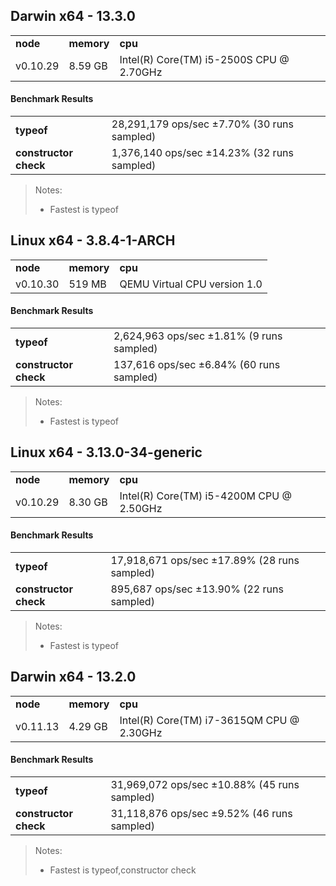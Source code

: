 Darwin x64 - 13.3.0
-----

<table><tr><td><b>node</b></td><td><b>memory</b></td><td><b>cpu</b></td></tr><tr><td>v0.10.29</td><td>8.59 GB</td><td>Intel(R) Core(TM) i5-2500S CPU @ 2.70GHz</td></tr></table>

#### Benchmark Results ####

<table><tr><td><b>typeof</b></td><td>28,291,179 ops/sec ±7.70% (30 runs sampled)</td></tr><tr><td><b>constructor check</b></td><td>1,376,140 ops/sec ±14.23% (32 runs sampled)</td></tr></table>

> Notes:
> - Fastest is typeof

Linux x64 - 3.8.4-1-ARCH
-----

<table><tr><td><b>node</b></td><td><b>memory</b></td><td><b>cpu</b></td></tr><tr><td>v0.10.30</td><td>519 MB</td><td>QEMU Virtual CPU version 1.0</td></tr></table>

#### Benchmark Results ####

<table><tr><td><b>typeof</b></td><td>2,624,963 ops/sec ±1.81% (9 runs sampled)</td></tr><tr><td><b>constructor check</b></td><td>137,616 ops/sec ±6.84% (60 runs sampled)</td></tr></table>

> Notes:
> - Fastest is typeof

Linux x64 - 3.13.0-34-generic
-----

<table><tr><td><b>node</b></td><td><b>memory</b></td><td><b>cpu</b></td></tr><tr><td>v0.10.29</td><td>8.30 GB</td><td>Intel(R) Core(TM) i5-4200M CPU @ 2.50GHz</td></tr></table>

#### Benchmark Results ####

<table><tr><td><b>typeof</b></td><td>17,918,671 ops/sec ±17.89% (28 runs sampled)</td></tr><tr><td><b>constructor check</b></td><td>895,687 ops/sec ±13.90% (22 runs sampled)</td></tr></table>

> Notes:
> - Fastest is typeof

Darwin x64 - 13.2.0
-----

<table><tr><td><b>node</b></td><td><b>memory</b></td><td><b>cpu</b></td></tr><tr><td>v0.11.13</td><td>4.29 GB</td><td>Intel(R) Core(TM) i7-3615QM CPU @ 2.30GHz</td></tr></table>

#### Benchmark Results ####

<table><tr><td><b>typeof</b></td><td>31,969,072 ops/sec ±10.88% (45 runs sampled)</td></tr><tr><td><b>constructor check</b></td><td>31,118,876 ops/sec ±9.52% (46 runs sampled)</td></tr></table>

> Notes:
> - Fastest is typeof,constructor check

